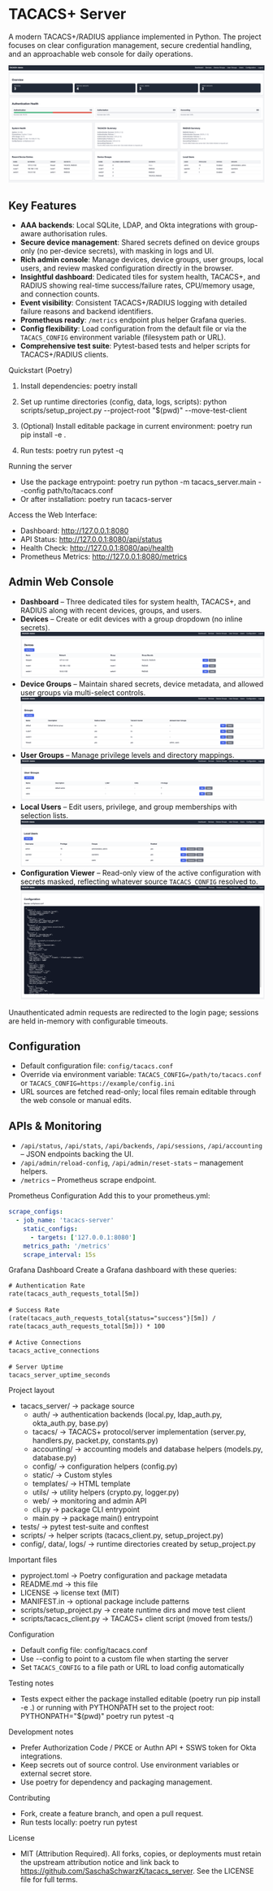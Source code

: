 # TACACS+ Server

A modern TACACS+/RADIUS appliance implemented in Python. The project focuses on clear configuration management, secure credential handling, and an approachable web console for daily operations.

![Dashboard](docs/images/Dashbaord_page.png)

## Key Features
- **AAA backends**: Local SQLite, LDAP, and Okta integrations with group-aware authorisation rules.
- **Secure device management**: Shared secrets defined on device groups only (no per-device secrets), with masking in logs and UI.
- **Rich admin console**: Manage devices, device groups, user groups, local users, and review masked configuration directly in the browser.
- **Insightful dashboard**: Dedicated tiles for system health, TACACS+, and RADIUS showing real-time success/failure rates, CPU/memory usage, and connection counts.
- **Event visibility**: Consistent TACACS+/RADIUS logging with detailed failure reasons and backend identifiers.
- **Prometheus ready**: `/metrics` endpoint plus helper Grafana queries.
- **Config flexibility**: Load configuration from the default file or via the `TACACS_CONFIG` environment variable (filesystem path or URL).
- **Comprehensive test suite**: Pytest-based tests and helper scripts for TACACS+/RADIUS clients.

Quickstart (Poetry)
1. Install dependencies:
   poetry install

2. Set up runtime directories (config, data, logs, scripts):
   python scripts/setup_project.py --project-root "$(pwd)" --move-test-client

3. (Optional) Install editable package in current environment:
   poetry run pip install -e .

4. Run tests:
   poetry run pytest -q

Running the server
- Use the package entrypoint:
  poetry run python -m tacacs_server.main --config path/to/tacacs.conf
- Or after installation:
  poetry run tacacs-server

Access the Web Interface:

- Dashboard: http://127.0.0.1:8080
- API Status: http://127.0.0.1:8080/api/status
- Health Check: http://127.0.0.1:8080/api/health
- Prometheus Metrics: http://127.0.0.1:8080/metrics

## Admin Web Console

- **Dashboard** – Three dedicated tiles for system health, TACACS+, and RADIUS along with recent devices, groups, and users.
- **Devices** – Create or edit devices with a group dropdown (no inline secrets).
  ![Devices](docs/images/Devices_page.png)
- **Device Groups** – Maintain shared secrets, device metadata, and allowed user groups via multi-select controls.
  ![Device groups](docs/images/Device_Groups_page.png)
- **User Groups** – Manage privilege levels and directory mappings.
  ![User groups](docs/images/User_Groups_page.png)
- **Local Users** – Edit users, privilege, and group memberships with selection lists.
  ![Users](docs/images/Users_page.png)
- **Configuration Viewer** – Read-only view of the active configuration with secrets masked, reflecting whatever source `TACACS_CONFIG` resolved to.
  ![Configuration](docs/images/Configuration_page.png)

Unauthenticated admin requests are redirected to the login page; sessions are held in-memory with configurable timeouts.

## Configuration

- Default configuration file: `config/tacacs.conf`
- Override via environment variable: `TACACS_CONFIG=/path/to/tacacs.conf` or `TACACS_CONFIG=https://example/config.ini`
- URL sources are fetched read-only; local files remain editable through the web console or manual edits.

## APIs & Monitoring

- `/api/status`, `/api/stats`, `/api/backends`, `/api/sessions`, `/api/accounting` – JSON endpoints backing the UI.
- `/api/admin/reload-config`, `/api/admin/reset-stats` – management helpers.
- `/metrics` – Prometheus scrape endpoint.

Prometheus Configuration
Add this to your prometheus.yml:

```yaml
scrape_configs:
  - job_name: 'tacacs-server'
    static_configs:
      - targets: ['127.0.0.1:8080']
    metrics_path: '/metrics'
    scrape_interval: 15s
```
Grafana Dashboard
Create a Grafana dashboard with these queries:
```promql
# Authentication Rate
rate(tacacs_auth_requests_total[5m])

# Success Rate
(rate(tacacs_auth_requests_total{status="success"}[5m]) / rate(tacacs_auth_requests_total[5m])) * 100

# Active Connections
tacacs_active_connections

# Server Uptime
tacacs_server_uptime_seconds
```


Project layout
- tacacs_server/        -> package source
  - auth/               -> authentication backends (local.py, ldap_auth.py, okta_auth.py, base.py)
  - tacacs/             -> TACACS+ protocol/server implementation (server.py, handlers.py, packet.py, constants.py)
  - accounting/         -> accounting models and database helpers (models.py, database.py)
  - config/             -> configuration helpers (config.py)
  - static/             -> Custom styles
  - templates/          -> HTML template
  - utils/              -> utility helpers (crypto.py, logger.py)
  - web/                -> monitoring and admin API
  - cli.py              -> package CLI entrypoint
  - main.py             -> package main() entrypoint
- tests/                -> pytest test-suite and conftest
- scripts/              -> helper scripts (tacacs_client.py, setup_project.py)
- config/, data/, logs/ -> runtime directories created by setup_project.py

Important files
- pyproject.toml        -> Poetry configuration and package metadata
- README.md             -> this file
- LICENSE               -> license text (MIT)
- MANIFEST.in           -> optional package include patterns
- scripts/setup_project.py -> create runtime dirs and move test client
- scripts/tacacs_client.py -> TACACS+ client script (moved from tests/)

Configuration
- Default config file: config/tacacs.conf
- Use --config to point to a custom file when starting the server
- Set `TACACS_CONFIG` to a file path or URL to load config automatically

Testing notes
- Tests expect either the package installed editable (poetry run pip install -e .) or running with PYTHONPATH set to the project root:
  PYTHONPATH="$(pwd)" poetry run pytest -q

Development notes
- Prefer Authorization Code / PKCE or Authn API + SSWS token for Okta integrations.
- Keep secrets out of source control. Use environment variables or external secret store.
- Use poetry for dependency and packaging management.

Contributing
- Fork, create a feature branch, and open a pull request.
- Run tests locally: poetry run pytest

License
- MIT (Attribution Required). All forks, copies, or deployments must retain the
  upstream attribution notice and link back to
  https://github.com/SaschaSchwarzK/tacacs_server. See the LICENSE file for full
  terms.
